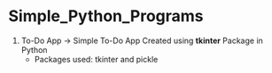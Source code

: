 # Simple_Python_Programs
1. To-Do App -> Simple To-Do App Created using **tkinter** Package in Python
   * Packages used: tkinter and pickle
